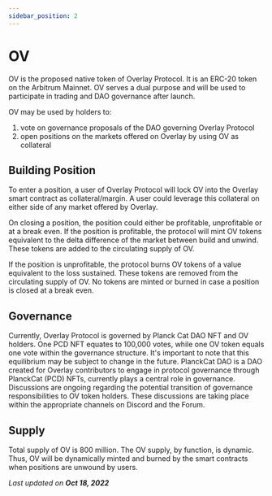 ```yaml
---
sidebar_position: 2
---
```

# OV

OV is the proposed native token of Overlay Protocol. It is an ERC-20 token on the Arbitrum Mainnet. OV serves a dual purpose and will be used to participate in trading and DAO governance after launch.

OV may be used by holders to:



1. vote on governance proposals of the DAO governing Overlay Protocol
2. open positions on the markets offered on Overlay by using OV as collateral


## Building Position

To enter a position, a user of Overlay Protocol will lock OV into the Overlay smart contract as collateral/margin. A user could leverage this collateral on either side of any market offered by Overlay. 

On closing a position, the position could either be profitable, unprofitable or at a break even. If the position is profitable, the protocol will mint OV tokens equivalent to the delta difference of the market between build and unwind. These tokens are added to the circulating supply of OV. 

If the position is unprofitable, the protocol burns OV tokens of a value equivalent to the loss sustained. These tokens are removed from the circulating supply of OV. No tokens are minted or burned in case a position is closed at a break even.  


## Governance

Currently, Overlay Protocol is governed by Planck Cat DAO NFT and OV holders. One PCD NFT equates to 100,000 votes, while one OV token equals one vote within the governance structure. It's important to note that this equilibrium may be subject to change in the future. PlanckCat DAO is a DAO created for Overlay contributors to engage in protocol governance through PlanckCat (PCD) NFTs, currently plays a central role in governance. Discussions are ongoing regarding the potential transition of governance responsibilities to OV token holders. These discussions are taking place within the appropriate channels on Discord and the Forum.


## Supply

Total supply of OV is 800 million. The OV supply, by function, is dynamic. Thus, OV will be dynamically minted and burned by the smart contracts when positions are unwound by users.

<p style={{textAlign: 'right'}}>
<em>Last updated on <strong>Oct 18, 2022</strong></em></p>

